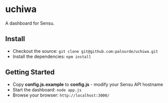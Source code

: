 # uchiwa

A dashboard for Sensu.

## Install

* Checkout the source: `git clone git@github.com:palourde/uchiwa.git`
* Install the dependencies: `npm install`

## Getting Started

* Copy **config.js.example** to **config.js** - modify your Sensu API hostname
* Start the dashboard: `node app.js`
* Browse your browser: `http://localhost:3000/`
